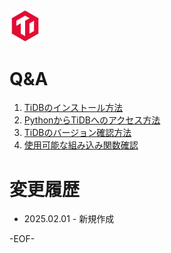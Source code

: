 <img src="imgs/58058301.png" width="10%">

# Q&A
1. [TiDBのインストール方法](install.md)
1. [PythonからTiDBへのアクセス方法](connection.md)
1. [TiDBのバージョン確認方法](version.md)
1. [使用可能な組み込み関数確認](builtins.md)

# 変更履歴
* 2025.02.01 - 新規作成

-EOF-
